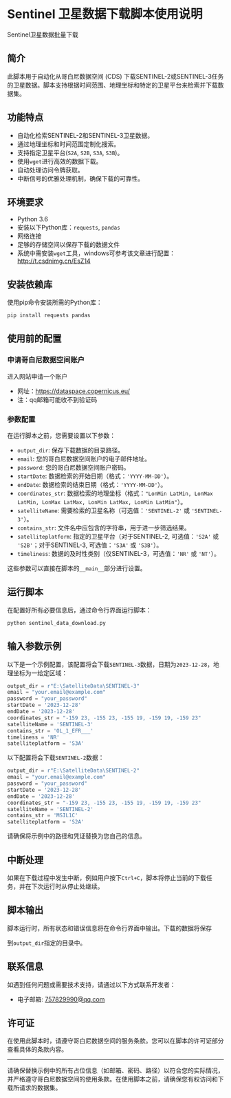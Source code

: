 # Sentinel 卫星数据下载脚本使用说明
Sentinel卫星数据批量下载

## 简介

此脚本用于自动化从哥白尼数据空间 (CDS) 下载SENTINEL-2或SENTINEL-3任务的卫星数据。脚本支持根据时间范围、地理坐标和特定的卫星平台来检索并下载数据集。

## 功能特点

- 自动化检索SENTINEL-2和SENTINEL-3卫星数据。
- 通过地理坐标和时间范围定制化搜索。
- 支持指定卫星平台(`S2A`, `S2B`, `S3A`, `S3B`)。
- 使用`wget`进行高效的数据下载。
- 自动处理访问令牌获取。
- 中断信号的优雅处理机制，确保下载的可靠性。

## 环境要求

- Python 3.6
- 安装以下Python库：`requests`, `pandas`
- 网络连接
- 足够的存储空间以保存下载的数据文件
- 系统中需安装`wget`工具，windows可参考该文章进行配置：http://t.csdnimg.cn/EsZ14

## 安装依赖库

使用pip命令安装所需的Python库：

```bash
pip install requests pandas
```

## 使用前的配置

### 申请哥白尼数据空间账户
进入网站申请一个账户

- 网址：https://dataspace.copernicus.eu/
- 注：qq邮箱可能收不到验证码

### 参数配置
在运行脚本之前，您需要设置以下参数：

- `output_dir`: 保存下载数据的目录路径。
- `email`: 您的哥白尼数据空间账户的电子邮件地址。
- `password`: 您的哥白尼数据空间账户密码。
- `startDate`: 数据检索的开始日期（格式：`'YYYY-MM-DD'`）。
- `endDate`: 数据检索的结束日期（格式：`'YYYY-MM-DD'`）。
- `coordinates_str`: 数据检索的地理坐标（格式：`"LonMin LatMin, LonMax LatMin, LonMax LatMax, LonMin LatMax, LonMin LatMin"`）。
- `satelliteName`: 需要检索的卫星名称（可选值：`'SENTINEL-2'` 或 `'SENTINEL-3'`）。
- `contains_str`: 文件名中应包含的字符串，用于进一步筛选结果。
- `satelliteplatform`: 指定的卫星平台（对于SENTINEL-2, 可选值：`'S2A'` 或 `'S2B'`；对于SENTINEL-3, 可选值：`'S3A'` 或 `'S3B'`）。
- `timeliness`: 数据的及时性类别（仅SENTINEL-3，可选值：`'NR'` 或 `'NT'`）。

这些参数可以直接在脚本的`__main__`部分进行设置。

## 运行脚本

在配置好所有必要信息后，通过命令行界面运行脚本：

```bash
python sentinel_data_download.py
```

## 输入参数示例

以下是一个示例配置，该配置将会下载`SENTINEL-3`数据，日期为`2023-12-28`，地理坐标为一给定区域：

```python
output_dir = r"E:\SatelliteData\SENTINEL-3"
email = "your.email@example.com"
password = "your_password"
startDate = '2023-12-28'
endDate = '2023-12-28'
coordinates_str = "-159 23, -155 23, -155 19, -159 19, -159 23"
satelliteName = 'SENTINEL-3'
contains_str = 'OL_1_EFR___'
timeliness = 'NR'
satelliteplatform = 'S3A'
```

以下配置将会下载`SENTINEL-2`数据：
```python
output_dir = r"E:\SatelliteData\SENTINEL-2"
email = "your.email@example.com"
password = "your_password"
startDate = '2023-12-28'
endDate = '2023-12-28'
coordinates_str = "-159 23, -155 23, -155 19, -159 19, -159 23"
satelliteName = 'SENTINEL-2'
contains_str = 'MSIL1C'
satelliteplatform = 'S2A'
```

请确保将示例中的路径和凭证替换为您自己的信息。

## 中断处理

如果在下载过程中发生中断，例如用户按下`Ctrl+C`，脚本将停止当前的下载任务，并在下次运行时从停止处继续。

## 脚本输出

脚本运行时，所有状态和错误信息将在命令行界面中输出。下载的数据将保存

到`output_dir`指定的目录中。

## 联系信息

如遇到任何问题或需要技术支持，请通过以下方式联系开发者：

- 电子邮箱: 757829990@qq.com

## 许可证

在使用此脚本时，请遵守哥白尼数据空间的服务条款。您可以在脚本的许可证部分查看具体的条款内容。

---

请确保替换示例中的所有占位信息（如邮箱、密码、路径）以符合您的实际情况，并严格遵守哥白尼数据空间的使用条款。在使用脚本之前，请确保您有权访问和下载所请求的数据集。
